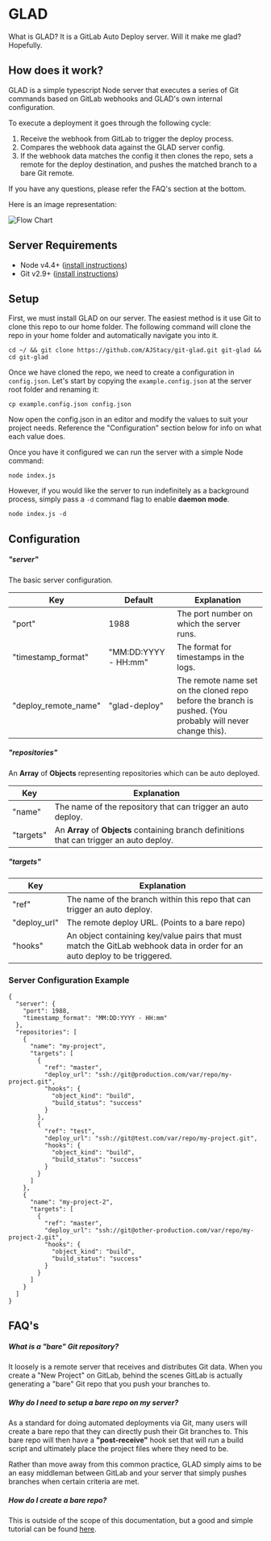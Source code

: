 # GLAD

What is GLAD? It is a GitLab Auto Deploy server. Will it make me glad? Hopefully.

## How does it work?

GLAD is a simple typescript Node server that executes a series of Git commands based on GitLab webhooks and GLAD's own internal configuration.

To execute a deployment it goes through the following cycle:

1. Receive the webhook from GitLab to trigger the deploy process.
2. Compares the webhook data against the GLAD server config.
3. If the webhook data matches the config it then clones the repo, sets a remote for the deploy destination, and pushes the matched branch to a bare Git remote.

If you have any questions, please refer the FAQ's section at the bottom.

Here is an image representation:

![Flow Chart](/images/flowchart.png)

## Server Requirements

+ Node v4.4+ ([install instructions](https://nodejs.org/en/download/package-manager/))
+ Git v2.9+ ([install instructions](https://git-scm.com/book/en/v2/Getting-Started-Installing-Git))

## Setup

First, we must install GLAD on our server. The easiest method is it use Git to clone this repo to our home folder. The following command will clone the repo in your home folder and automatically navigate you into it.

    cd ~/ && git clone https://github.com/AJStacy/git-glad.git git-glad && cd git-glad

Once we have cloned the repo, we need to create a configuration in `config.json`. Let's start by copying the `example.config.json` at the server root folder and renaming it:

    cp example.config.json config.json

Now open the config.json in an editor and modify the values to suit your project needs. Reference the "Configuration" section below for info on what each value does.

Once you have it configured we can run the server with a simple Node command:

    node index.js

However, if you would like the server to run indefinitely as a background process, simply pass a `-d` command flag to enable **daemon mode**.

    node index.js -d

## Configuration

##### "server"

The basic server configuration.

Key | Default | Explanation
--- | ------- | -----------
"port" | 1988 | The port number on which the server runs.
"timestamp_format" | "MM:DD:YYYY - HH:mm" | The format for timestamps in the logs.
"deploy_remote_name" | "glad-deploy" | The remote name set on the cloned repo before the branch is pushed. (You probably will never change this).

##### "repositories"

An **Array** of **Objects** representing repositories which can be auto deployed.

Key | Explanation
--- | -----------
"name" | The name of the repository that can trigger an auto deploy.
"targets" | An **Array** of **Objects** containing branch definitions that can trigger an auto deploy.

##### "targets"

Key | Explanation
--- | -----------
"ref" | The name of the branch within this repo that can trigger an auto deploy.
"deploy_url" | The remote deploy URL. (Points to a bare repo)
"hooks" | An object containing key/value pairs that must match the GitLab webhook data in order for an auto deploy to be triggered.

### Server Configuration Example


    {
      "server": {
        "port": 1988,
        "timestamp_format": "MM:DD:YYYY - HH:mm"
      },
      "repositories": [
        {
          "name": "my-project",
          "targets": [
            {
              "ref": "master",
              "deploy_url": "ssh://git@production.com/var/repo/my-project.git",
              "hooks": {
                "object_kind": "build",
                "build_status": "success"
              }
            },
            {
              "ref": "test",
              "deploy_url": "ssh://git@test.com/var/repo/my-project.git",
              "hooks": {
                "object_kind": "build",
                "build_status": "success"
              }
            }
          ]
        },
        {
          "name": "my-project-2",
          "targets": [
            {
              "ref": "master",
              "deploy_url": "ssh://git@other-production.com/var/repo/my-project-2.git",
              "hooks": {
                "object_kind": "build",
                "build_status": "success"
              }
            }
          ]
        }
      ]
    }

## FAQ's

##### What is a "bare" Git repository?

It loosely is a remote server that receives and distributes Git data. When you create a "New Project" on GitLab, behind the scenes GitLab is actually generating a "bare" Git repo that you push your branches to.

##### Why do I need to setup a bare repo on my server?

As a standard for doing automated deployments via Git, many users will create a bare repo that they can directly push their Git branches to. This bare repo will then have a **"post-receive"** hook set that will run a build script and ultimately place the project files where they need to be.

Rather than move away from this common practice, GLAD simply aims to be an easy middleman between GitLab and your server that simply pushes branches when certain criteria are met.

##### How do I create a bare repo?

This is outside of the scope of this documentation, but a good and simple tutorial can be found [here](https://ma.ttias.be/simple-git-push-workflow-deploy-code-server/).
